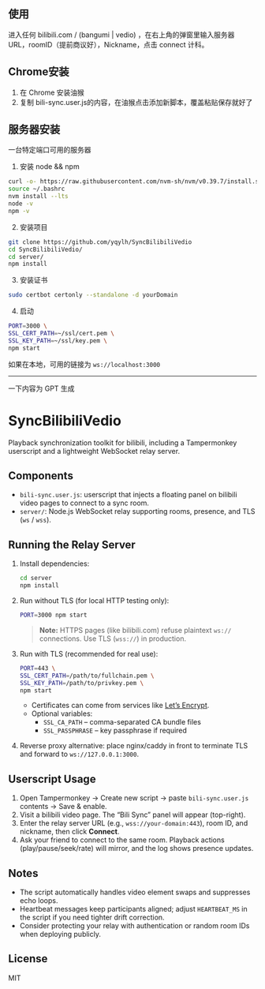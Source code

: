 ## 使用

进入任何 bilibili.com / (bangumi | vedio) ，在右上角的弹窗里输入服务器 URL，roomID（提前商议好），Nickname，点击 connect 计科。

## Chrome安装

1. 在 Chrome 安装油猴
2. 复制 bili-sync.user.js的内容，在油猴点击添加新脚本，覆盖粘贴保存就好了

## 服务器安装

一台特定端口可用的服务器

1. 安装 node && npm

```sh
curl -o- https://raw.githubusercontent.com/nvm-sh/nvm/v0.39.7/install.sh | bash
source ~/.bashrc
nvm install --lts
node -v
npm -v
```

2. 安装项目

```sh
git clone https://github.com/yqylh/SyncBilibiliVedio
cd SyncBilibiliVedio/
cd server/
npm install
```

3. 安装证书

```sh
sudo certbot certonly --standalone -d yourDomain
```

4. 启动

```sh
PORT=3000 \
SSL_CERT_PATH=~/ssl/cert.pem \
SSL_KEY_PATH=~/ssl/key.pem \
npm start
```

如果在本地，可用的链接为 `ws://localhost:3000`


---
一下内容为 GPT 生成

# SyncBilibiliVedio

Playback synchronization toolkit for bilibili, including a Tampermonkey userscript and a lightweight WebSocket relay server.

## Components

- `bili-sync.user.js`: userscript that injects a floating panel on bilibili video pages to connect to a sync room.
- `server/`: Node.js WebSocket relay supporting rooms, presence, and TLS (`ws` / `wss`).

## Running the Relay Server

1. Install dependencies:
   ```bash
   cd server
   npm install
   ```
2. Run without TLS (for local HTTP testing only):
   ```bash
   PORT=3000 npm start
   ```
   > **Note:** HTTPS pages (like bilibili.com) refuse plaintext `ws://` connections. Use TLS (`wss://`) in production.

3. Run with TLS (recommended for real use):
   ```bash
   PORT=443 \
   SSL_CERT_PATH=/path/to/fullchain.pem \
   SSL_KEY_PATH=/path/to/privkey.pem \
   npm start
   ```
   - Certificates can come from services like [Let’s Encrypt](https://letsencrypt.org/).
   - Optional variables:
     - `SSL_CA_PATH` – comma-separated CA bundle files
     - `SSL_PASSPHRASE` – key passphrase if required

4. Reverse proxy alternative: place nginx/caddy in front to terminate TLS and forward to `ws://127.0.0.1:3000`.

## Userscript Usage

1. Open Tampermonkey → Create new script → paste `bili-sync.user.js` contents → Save & enable.
2. Visit a bilibili video page. The “Bili Sync” panel will appear (top-right).
3. Enter the relay server URL (e.g., `wss://your-domain:443`), room ID, and nickname, then click **Connect**.
4. Ask your friend to connect to the same room. Playback actions (play/pause/seek/rate) will mirror, and the log shows presence updates.

## Notes

- The script automatically handles video element swaps and suppresses echo loops.
- Heartbeat messages keep participants aligned; adjust `HEARTBEAT_MS` in the script if you need tighter drift correction.
- Consider protecting your relay with authentication or random room IDs when deploying publicly.

## License

MIT

